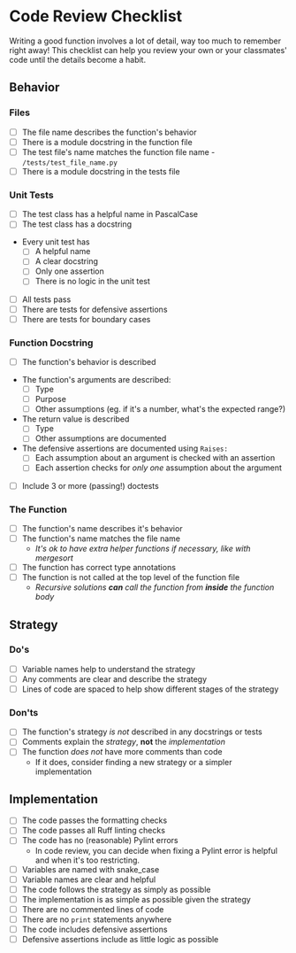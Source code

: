 # Code Review Checklist

Writing a good function involves a lot of detail, way too much to remember right
away! This checklist can help you review your own or your classmates' code until
the details become a habit.

## Behavior

### Files

- [ ] The file name describes the function's behavior
- [ ] There is a module docstring in the function file
- [ ] The test file's name matches the function file name -
  `/tests/test_file_name.py`
- [ ] There is a module docstring in the tests file

### Unit Tests

- [ ] The test class has a helpful name in PascalCase
- [ ] The test class has a docstring
- Every unit test has
  - [ ] A helpful name
  - [ ] A clear docstring
  - [ ] Only one assertion
  - [ ] There is no logic in the unit test
- [ ] All tests pass
- [ ] There are tests for defensive assertions
- [ ] There are tests for boundary cases

### Function Docstring

- [ ] The function's behavior is described
- The function's arguments are described:
  - [ ] Type
  - [ ] Purpose
  - [ ] Other assumptions (eg. if it's a number, what's the expected range?)
- The return value is described
  - [ ] Type
  - [ ] Other assumptions are documented
- The defensive assertions are documented using `Raises:`
  - [ ] Each assumption about an argument is checked with an assertion
  - [ ] Each assertion checks for _only one_ assumption about the argument
- [ ] Include 3 or more (passing!) doctests

### The Function

- [ ] The function's name describes it's behavior
- [ ] The function's name matches the file name
  - _It's ok to have extra helper functions if necessary, like with mergesort_
- [ ] The function has correct type annotations
- [ ] The function is not called at the top level of the function file
  - _Recursive solutions **can** call the function from **inside** the function body_

## Strategy

### Do's

- [ ] Variable names help to understand the strategy
- [ ] Any comments are clear and describe the strategy
- [ ] Lines of code are spaced to help show different stages of the strategy

### Don'ts

- [ ] The function's strategy _is not_ described in any docstrings or tests
- [ ] Comments explain the _strategy_, **not** the _implementation_
- [ ] The function _does not_ have more comments than code
  - If it does, consider finding a new strategy or a simpler implementation

## Implementation

- [ ] The code passes the formatting checks
- [ ] The code passes all Ruff linting checks
- [ ] The code has no (reasonable) Pylint errors
  - In code review, you can decide when fixing a Pylint error is helpful and
    when it's too restricting.
- [ ] Variables are named with snake_case
- [ ] Variable names are clear and helpful
- [ ] The code follows the strategy as simply as possible
- [ ] The implementation is as simple as possible given the strategy
- [ ] There are no commented lines of code
- [ ] There are no `print` statements anywhere
- [ ] The code includes defensive assertions
- [ ] Defensive assertions include as little logic as possible
